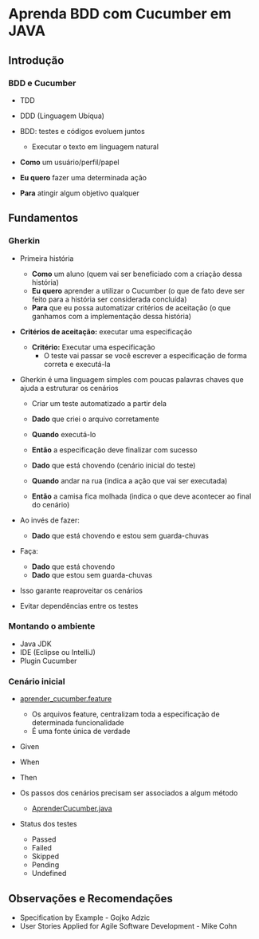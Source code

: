 # Aprenda BDD com Cucumber em JAVA
## Introdução
### BDD e Cucumber
- TDD
- DDD (Linguagem Ubíqua)

- BDD: testes e códigos evoluem juntos
  - Executar o texto em linguagem natural

- **Como** um usuário/perfil/papel
- **Eu quero** fazer uma determinada ação
- **Para** atingir algum objetivo qualquer


## Fundamentos
### Gherkin
- Primeira história
  - **Como** um aluno (quem vai ser beneficiado com a criação dessa história)
  - **Eu quero** aprender a utilizar o Cucumber (o que de fato deve ser feito para a história ser considerada concluída)
  - **Para** que eu possa automatizar critérios de aceitação (o que ganhamos com a implementação dessa história)

- **Critérios de aceitação:** executar uma especificação
  - **Critério:** Executar uma especificação
    - O teste vai passar se você escrever a especificação de forma correta e executá-la

- Gherkin é uma linguagem simples com poucas palavras chaves que ajuda a estruturar os cenários
  - Criar um teste automatizado a partir dela

  - **Dado** que criei o arquivo corretamente
  - **Quando** executá-lo
  - **Então** a especificação deve finalizar com sucesso

  - **Dado** que está chovendo (cenário inicial do teste)
  - **Quando** andar na rua (indica a ação que vai ser executada)
  - **Então** a camisa fica molhada (indica o que deve acontecer ao final do cenário)


- Ao invés de fazer:
  - **Dado** que está chovendo e estou sem guarda-chuvas
- Faça:
  - **Dado** que está chovendo 
  - **Dado** que estou sem guarda-chuvas
- Isso garante reaproveitar os cenários

- Evitar dependências entre os testes


### Montando o ambiente
- Java JDK
- IDE (Eclipse ou IntelliJ)
- Plugin Cucumber


### Cenário inicial
- [aprender_cucumber.feature](./CursoCucumber/src/test/java/aprender_cucumber.feature)
  - Os arquivos feature, centralizam toda a especificação de determinada funcionalidade
  - É uma fonte única de verdade
- Given
- When
- Then

- Os passos dos cenários precisam ser associados a algum método
  - [AprenderCucumber.java](./CursoCucumber/src/test/java/AprenderCucumber.java)

- Status dos testes
  - Passed
  - Failed
  - Skipped
  - Pending
  - Undefined



## Observações e Recomendações
- Specification by Example - Gojko Adzic
- User Stories Applied for Agile Software Development - Mike Cohn


